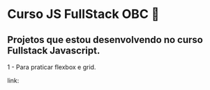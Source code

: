 # Curso JS FullStack OBC :rocket:

## Projetos que estou desenvolvendo no curso Fullstack Javascript.

1 - Para praticar flexbox e grid. 

link: 
